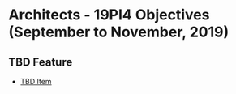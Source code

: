 # Architects - 19PI4 Objectives (September to November, 2019)

## TBD Feature
* [TBD Item](GitLink)
